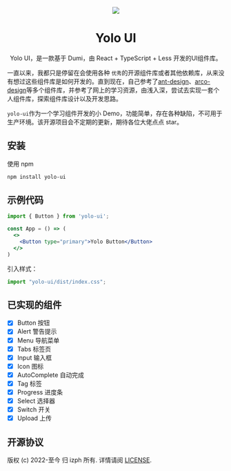 <p align="center">
  <a href="http://yolo-ui.xyz">
    <img src="https://img.icons8.com/nolan/80/yolo.png"/>
  </a>
</p>

<h1 align="center">Yolo UI</h1>

<div align="center">

Yolo UI，是一款基于 Dumi，由 React + TypeScript + Less 开发的UI组件库。

</div>

一直以来，我都只是停留在会使用各种 `优秀`的开源组件库或者其他依赖库，从来没有想过这些组件库是如何开发的。直到现在，自己参考了[ant-design](https://ant.design/index-cn)、[arco-design](https://arco.design/)等多个组件库，并参考了网上的学习资源，由浅入深，尝试去实现一套个人组件库，探索组件库设计以及开发思路。

`yolo-ui`作为一个学习组件开发的小 Demo，功能简单，存在各种缺陷，不可用于生产环境。该开源项目会不定期的更新，期待各位大佬点点 star。

## 安装

使用 npm

```bash
npm install yolo-ui
```

## 示例代码

```jsx
import { Button } from 'yolo-ui';

const App = () => (
  <>
    <Button type="primary">Yolo Button</Button>
  </>
)
```

引入样式：

```jsx
import "yolo-ui/dist/index.css";
```

## 已实现的组件

- [X] Button 按钮
- [X] Alert 警告提示
- [X] Menu 导航菜单
- [X] Tabs 标签页
- [X] Input 输入框
- [X] Icon 图标
- [X] AutoComplete 自动完成
- [X] Tag 标签
- [X] Progress 进度条
- [X] Select 选择器
- [X] Switch 开关
- [X] Upload 上传

## 开源协议

版权 (c) 2022-至今 归 izph 所有. 详情请阅 [LICENSE](./LICENSE).
